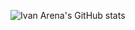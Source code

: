 ![Ivan Arena's GitHub stats](https://github-readme-stats.vercel.app/api?username=ivanarena&show_icons=true&theme=gotham)
